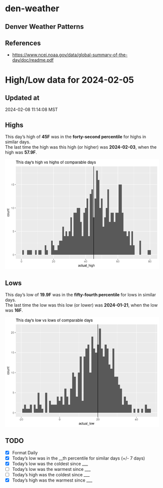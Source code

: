# den-weather


## Denver Weather Patterns

## References

- <https://www.ncei.noaa.gov/data/global-summary-of-the-day/doc/readme.pdf>

# High/Low data for 2024-02-05

## Updated at

2024-02-08 11:14:08 MST

## Highs

This day’s high of **45F** was in the **forty-second percentile** for
highs in similar days.  
The last time the high was this high (or higher) was **2024-02-03**,
when the high was **57.9F**.

![](readme_files/figure-commonmark/unnamed-chunk-4-1.png)

## Lows

This day’s low of **19.9F** was in the **fifty-fourth percentile** for
lows in similar days.  
The last time the low was this low (or lower) was **2024-01-21**, when
the low was **16F**.

![](readme_files/figure-commonmark/unnamed-chunk-6-1.png)

## TODO

- [x] Format Daily
- [x] Today’s low was in the \_\_th percentile for similar days (+/- 7
  days)
- [x] Today’s low was the coldest since \_\_\_
- [ ] Today’s low was the warmest since \_\_\_
- [ ] Today’s high was the coldest since \_\_\_
- [x] Today’s high was the warmest since \_\_\_
